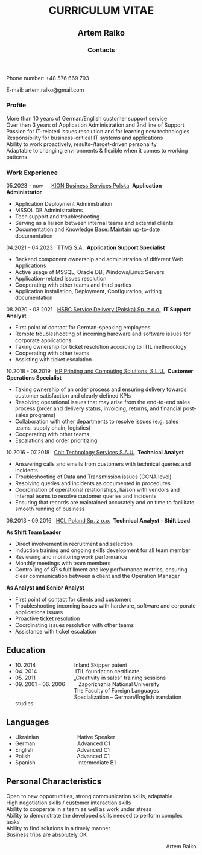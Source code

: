<body>
        <h1 align="center">CURRICULUM VITAE</h1>
    <div class="container">
        <section class="bio">
            <h2 align="center">Artem Ralko</h2>
        <header>
        <h3>Contacts</h3>
    </header>
             <p>Phone number:	+48 576 669 793</p>
             <p>E-mail:		artem.ralko@gmail.com</p>
      <h3>Profile</h3>
            <p>More than 10 years of German/English customer support service <br>
            Over then 3 years of Application Administration and 2nd line of Support <br>
            Passion for IT-related issues resolution and for learning new technologies <br>
            Responsibility for business-critical IT systems and applications <br>
            Ability to work proactively, results-/target-driven personality <br>
            Adaptable to changing environments & flexible when it comes to working patterns <br> </p>
        <h3>Work Experience</h3>
<p>05.2023 - now &emsp; <a href="https://www.kiongroup.com/en/Landing-Pages/KION-Business-Services-Polska/">KION Business Services Polska</a>&nbsp;
    <b>Application Administrator</b>
                <ul>
                <li>Application Deployment Administration</li>
                <li>MSSQL DB Administrations</li>
                <li>Tech support and troubleshooting</li>
                <li>Serving as a liaison between internal teams and external clients</li>
                <li>Documentation and Knowledge Base: Maintain up-to-date documentation</li>
            </ul>
<p>04.2021 - 04.2023 &nbsp; <a href="https://www.kiongroup.com/en/Landing-Pages/KION-Business-Services-Polska/">TTMS S.A.</a>&nbsp;
    <b>Application Support Specialist</b>
                <ul>
                <li>Backend component ownership and administration of different Web Applications</li>
                <li>Active usage of MSSQL, Oracle DB, Windows/Linux Servers</li>
                <li>Application-related issues resolution</li>
                <li>Cooperating with other teams and third parties</li>
                <li>Application Installation, Deployment, Configuration, writing documentation</li>
            </ul>  
<p>08.2020 - 03.2021 &nbsp; <a href="https://www.about.hsbc.pl/pl-pl/hsbc-in-poland/hsbc-service-delivery">HSBC Service Delivery (Polska) Sp. z o.o.</a>&nbsp;
    <b>IT Support Analyst</b>
                <ul>
                <li>First point of contact for German-speaking employees</li>
                <li>Remote troubleshooting of incoming hardware and software issues for corporate applications</li>
                <li>Taking ownership for ticket resolution according to ITIL methodology</li>
                <li>Cooperating with other teams</li>
                <li>Assisting with ticket escalation</li>
            </ul>
<p>10.2018 - 09.2019 &nbsp; <a href="https://www.about.hsbc.pl/pl-pl/hsbc-in-poland/hsbc-service-delivery">HP Printing and Computing Solutions, S.L.U.</a>&nbsp;
    <b>Customer Operations Specialist</b>
                <ul>
                <li>Taking ownership of an order process and ensuring delivery towards customer satisfaction and clearly defined KPIs</li>
                <li>Resolving operational issues that may arise from the end-to-end sales process (order and delivery status, invoicing, returns, and financial post-sales programs)</li>
                <li>Collaboration with other departments to resolve issues (e.g. sales teams, supply chain, logistics)</li>
                <li>Cooperating with other teams</li>
                <li>Escalations and order prioritizing</li>
            </ul>
<p>10.2016 - 07.2018 &nbsp; <a href="https://www.colt.net/">Colt Technology Services S.A.U.</a>&nbsp;
    <b>Technical Analyst</b>
                <ul>
                <li>Answering calls and emails from customers with technical queries and incidents</li>
                <li>Troubleshooting of Data and Transmission issues (CCNA level)</li>
                <li>Resolving queries and incidents as documented in procedures</li>
                <li>Coordination of operational relationships, liaison with vendors and internal teams to resolve customer queries and incidents</li>
                <li>Ensuring that records are maintained accurately and on time to facilitate smooth running of business</li>
            </ul>
<p>06.2013 - 09.2016 &nbsp; <a href="https://www.hcltech.com/geo-presence/poland">HCL Poland Sp. z o.o.</a>&nbsp;
    <b>Technical Analyst - Shift Lead</b>
    <p></p>
    <b>As Shift Team Leader</b>
       <ul>
                <li>Direct involvement in recruitment and selection</li>
                <li>Induction training and ongoing skills development for all team member</li>
                <li>Reviewing and monitoring work performance </li>
                <li>Monthly meetings with team members</li>
                <li>Controlling of KPIs fulfillment and key performance metrics, ensuring clear communication between a client and the Operation Manager</li>
            </ul>
    <b>As Analyst and Senior Analyst</b>
                <ul>
                <li>First point of contact for clients and customers</li>
                <li>Troubleshooting incoming issues with hardware, software and corporate applications issues</li>
                <li>Proactive ticket resolution</li>
                <li>Coordinating issues resolution with other teams</li>
                <li>Assistance with ticket escalation</li>
            </ul>
        </section>
        <section class="Education">
            <h2>Education</h2>
            <ul>
                <li>10. 2014 &emsp;&emsp;&emsp;&emsp;&emsp;&emsp;&emsp;Inland Skipper patent</li>
                <li>04. 2014 &emsp;&emsp;&emsp;&emsp;&emsp;&emsp;&emsp;ITIL foundation certificate </li>
                <li>05. 2011 &emsp;&emsp;&emsp;&emsp;&emsp;&emsp;&emsp;„Creativity in sales” training sessions </li>
                <li>09. 2001 – 06. 2006 &emsp;&emsp;&nbsp;Zaporizhzhia National University<br>
  &emsp;&emsp;&emsp;&emsp;&emsp;&emsp;&emsp;&emsp;&emsp;&emsp; &nbsp; &nbsp;The Faculty of Foreign Languages<br> 
 &emsp;&emsp;&emsp;&emsp;&emsp;&emsp;&emsp;&emsp;&emsp;&emsp; &nbsp; &nbsp;Specialization – German/English translation studies 
</li>
            </ul>
        </section>
        <section class="languages">
            <h2>Languages</h2>
            <ul>
                <li>Ukrainian &emsp;&emsp;&emsp;&emsp;&emsp;&emsp;&emsp;Native Speaker</li>
                <li>German&emsp;&emsp;&emsp;&emsp;&emsp;&emsp;&emsp;&ensp;&ensp;Advanced C1</li>
                <li>English&emsp;&emsp;&emsp;&emsp;&emsp;&emsp;&emsp;&nbsp;&ensp;&ensp;Advanced C1</li>
                <li>Polish &emsp;&emsp;&emsp;&emsp;&emsp;&emsp;&emsp;&nbsp;&emsp; Advanced C1</li>
                <li>Spanish&emsp;&emsp;&emsp;&emsp;&emsp;&emsp;&emsp;&ensp;&ensp;Intermediate B1</li>
            </ul>
        </section>
    <section class="Personal Characteristics">
            <h2>Personal Characteristics</h2>
            <p>Open to new opportunities, strong communication skills, adaptable<br>
            High negotiation skills / customer interaction skills<br>
            Ability to cooperate in a team as well as work under stress<br>
            Ability to demonstrate the developed skills needed to perform complex tasks<br>
            Ability to find solutions in a timely manner<br>
            Business trips are absolutely OK<br> </p>
        </section>
            <div align="right">
Artem Ralko
</div>
